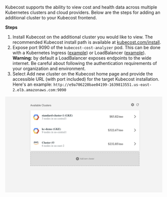 Kubecost supports the ability to view cost and health data across multiple Kubernetes clusters and cloud providers.
Below are the steps for adding an additional cluster to your Kubecost frontend.

**Steps**

1. Install Kubecost on the additional cluster you would like to view. The recommended Kubecost install path is available at [kubecost.com/install](http://kubecost.com/install).
2. Expose port 9090 of the `kubecost-cost-analyzer` pod. This can be done with a Kubernetes Ingress ([example](https://github.com/kubecost/docs/blob/e82db0bff942dbb8abf6d74b979b10b121bce705/getting-started.md#basic-auth)) or LoadBalancer ([example](https://github.com/kubecost/docs/blob/master/kubecost-lb.yaml)). **Warning:** by default a LoadBalancer exposes endpoints to the wide internet. Be careful about following the authentication requirements of your organization and environment.
3. Select Add new cluster on the Kubecost home page and provide the accessible URL (with port included) for the target Kubecost installation. Here's an example: `http://e9a706220bae04199-1639813551.us-east-2.elb.amazonaws.com:9090`

![Add a cluster view](kubecost-index.png)
